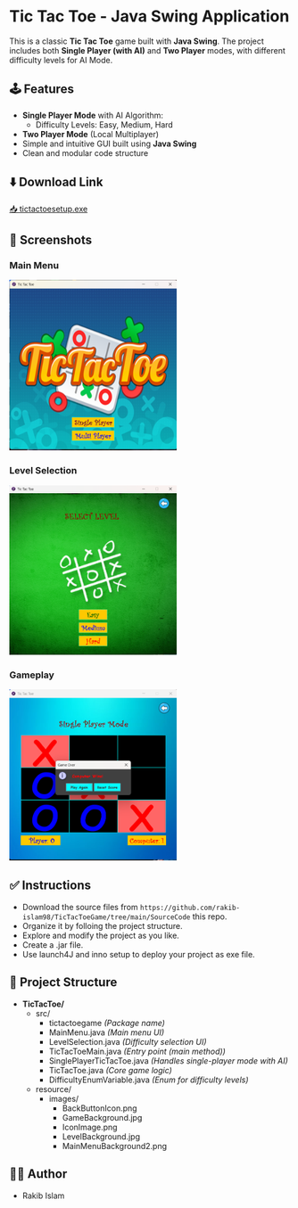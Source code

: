 # Tic Tac Toe - Java Swing Application

This is a classic **Tic Tac Toe** game built with **Java Swing**. The project includes both **Single Player (with AI)** and **Two Player** modes, with different difficulty levels for AI Mode.

## 🕹️ Features                                                                                        

- **Single Player Mode** with AI Algorithm:                                                                      
  - Difficulty Levels: Easy, Medium, Hard
- **Two Player Mode** (Local Multiplayer)
- Simple and intuitive GUI built using **Java Swing**
- Clean and modular code structure

## ⬇️ Download Link
<a href="https://zt.ms/GkY" download>📥 tictactoesetup.exe</a>

## 🎨 Screenshots

### Main Menu
<img src="Screenshots/MainMenu.png" alt="MainMenu" width="300"/>

### Level Selection
<img src="Screenshots/LevelSelection.png" alt="LevelSelection" width="300"/>

### Gameplay
<img src="Screenshots/Gameplay.png" alt="Gameplay" width="300"/>

## ✅ Instructions

- Download the source files from `https://github.com/rakib-islam98/TicTacToeGame/tree/main/SourceCode` this repo.
- Organize it by folloing the project structure.
- Explore and modify the project as you like.
- Create a .jar file.
- Use launch4J and inno setup to deploy your project as exe file.

## 📂 Project Structure

- **TicTacToe/**
  - src/
    - tictactoegame *(Package name)*
    - MainMenu.java *(Main menu UI)*
    - LevelSelection.java *(Difficulty selection UI)*
    - TicTacToeMain.java *(Entry point (main method))*
    - SinglePlayerTicTacToe.java *(Handles single-player mode with AI)*
    - TicTacToe.java *(Core game logic)*
    - DifficultyEnumVariable.java *(Enum for difficulty levels)*
  - resource/
    - images/
        - BackButtonIcon.png
        - GameBackground.jpg
        - IconImage.png
        - LevelBackground.jpg
        - MainMenuBackground2.png
          
## 🙋‍♂️ Author
- Rakib Islam
